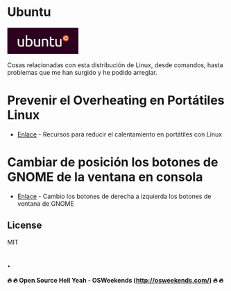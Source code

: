 # Ubuntu
![](https://github.com/mrcodedev/Recursos/blob/master/ubuntu/img/logoubuntu.gif?raw=true)

Cosas relacionadas con esta distribución de Linux, desde comandos, hasta problemas que me han surgido y he podido arreglar.

# Prevenir el Overheating en Portátiles Linux

* [Enlace](https://github.com/mrcodedev/Recursos/blob/master/ubuntu/overheating.md) - Recursos para reducir el calentamiento en portátiles con Linux

# Cambiar de posición los botones de GNOME de la ventana en consola

* [Enlace](https://github.com/mrcodedev/Recursos/blob/master/ubuntu/botonesgnome.md) - Cambio los botones de derecha a izquierda los botones de ventana de GNOME


License
----
MIT

.
----

**:fire: :fire: Open Source Hell Yeah - OSWeekends (http://osweekends.com/) :fire: :fire:**
